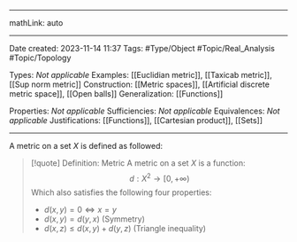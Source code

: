 
---

mathLink: auto

---
Date created: 2023-11-14 11:37
Tags: #Type/Object #Topic/Real_Analysis #Topic/Topology

Types: _Not applicable_
Examples: [[Euclidian metric]], [[Taxicab metric]], [[Sup norm metric]]
Construction: [[Metric spaces]], [[Artificial discrete metric space]], [[Open balls]]
Generalization: [[Functions]]

Properties: _Not applicable_
Sufficiencies: _Not applicable_
Equivalences: _Not applicable_
Justifications: [[Functions]], [[Cartesian product]], [[Sets]]

---  

A metric on a set $X$ is defined as followed:

> [!quote] Definition: Metric
> A metric on a set $X$ is a function: $$d:X^2\rightarrow\mathbb [0,+\infty)$$ Which also satisfies the following four properties:
> - $d(x,y)=0\iff x=y$
> - $d(x,y)=d(y,x)$ (Symmetry)
> - $d(x,z)\leq d(x,y)+d(y,z)$ (Triangle inequality)




